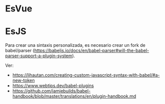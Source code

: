 # EsVue

# EsJS

Para crear una sintaxis personalizada, es necesario crear un fork de babel/parser (https://babeljs.io/docs/en/babel-parser#will-the-babel-parser-support-a-plugin-system).

Ver:
- https://lihautan.com/creating-custom-javascript-syntax-with-babel/#a-new-token
- https://www.webtips.dev/babel-plugins
- https://github.com/jamiebuilds/babel-handbook/blob/master/translations/en/plugin-handbook.md
